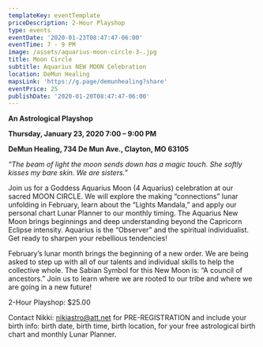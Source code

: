 ```yaml
---
templateKey: eventTemplate
priceDescription: 2-Hour Playshop
type: events
eventDate: '2020-01-23T08:47:47-06:00'
eventTime: 7 - 9 PM
image: /assets/aquarius-moon-circle-3-.jpg
title: Moon Circle
subtitle: Aquarius NEW MOON Celebration
location: DeMun Healing
mapsLink: 'https://g.page/demunhealing?share'
eventPrice: 25
publishDate: '2020-01-20T08:47:47-06:00'
---
```

**An Astrological Playshop**

**Thursday, January 23, 2020   7:00 – 9:00 PM**

**DeMun Healing, 734 De Mun Ave., Clayton, MO 63105**

_“The beam of light the moon sends down has a magic touch.  She softly kisses my bare skin.  We are sisters.”_

Join us for a Goddess Aquarius Moon (4 Aquarius) celebration at our sacred MOON CIRCLE.  We will explore the making “connections” lunar unfolding in February, learn about the “Lights Mandala,” and apply our personal chart Lunar Planner to our monthly timing.  The Aquarius New Moon brings beginnings and deep understanding beyond the Capricorn Eclipse intensity.  Aquarius is the “Observer” and the spiritual individualist.  Get ready to sharpen your rebellious tendencies!

February’s lunar month brings the beginning of a new order.  We are being asked to step up with all of our talents and individual skills to help the collective whole.  The Sabian Symbol for this New Moon is: “A council of ancestors.”  Join us to learn where we are rooted to our tribe and where we are going in a new future!

2-Hour Playshop: $25.00 

Contact Nikki: nikiastro@att.net for PRE-REGISTRATION and include your birth info: birth date, birth time, birth location, for your free astrological birth chart and monthly Lunar Planner.

